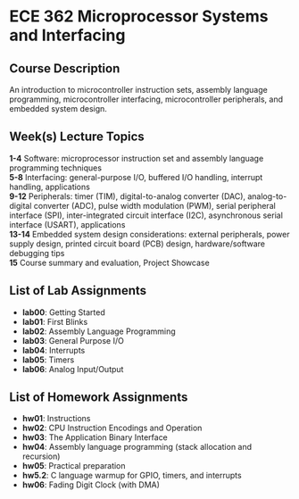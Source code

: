 # ECE 362 Microprocessor Systems and Interfacing
## Course Description
An introduction to microcontroller instruction sets, assembly language programming, microcontroller interfacing, microcontroller peripherals, and embedded system design.

## Week(s) Lecture Topics
**1-4** Software: microprocessor instruction set and assembly language programming techniques  
**5-8** Interfacing: general-purpose I/O, buffered I/O handling, interrupt handling, applications  
**9-12** Peripherals: timer (TIM), digital-to-analog converter (DAC), analog-to-digital converter (ADC), pulse width modulation (PWM), serial peripheral interface (SPI), inter-integrated circuit interface (I2C),
asynchronous serial interface (USART), applications  
**13-14** Embedded system design considerations: external peripherals, power supply design, printed circuit board (PCB) design, hardware/software debugging tips  
**15** Course summary and evaluation, Project Showcase

## List of Lab Assignments
- **lab00**: Getting Started
- **lab01**: First Blinks
- **lab02**: Assembly Language Programming
- **lab03**: General Purpose I/O
- **lab04**: Interrupts
- **lab05**: Timers
- **lab06**: Analog Input/Output

## List of Homework Assignments
- **hw01**: Instructions  
- **hw02**: CPU Instruction Encodings and Operation  
- **hw03**: The Application Binary Interface  
- **hw04**: Assembly language programming (stack allocation and recursion)  
- **hw05**: Practical preparation  
- **hw5.2**: C language warmup for GPIO, timers, and interrupts
- **hw06**: Fading Digit Clock (with DMA)
